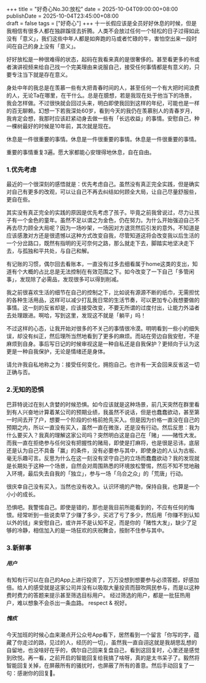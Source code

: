 +++
title       = "好奇心No.30:放松”
date        = 2025-10-04T09:00:00+08:00
publishDate = 2025-10-04T23:45:00+08:00  
draft       = false
tags = ["好奇心"]
+++
十一长假应该是全员好好休息的时候，但是我相信有很多人都在独辟蹊径去折腾。人类不会放过任何一个轻松的日子过得如此没有「意义」，我们这些中年人都是如奔跑的马或者忙碌的牛，害怕空出来一段时间在自己的身上没有「意义」。

好好放松是一种很难得的状态，起码在我看来真的是很奢侈的。甚至看更多的书或者演讲视频来给自己找一个完美理由来说服自己，接受任何事情都是有意义的，只要专注当下就是存在意义。

 <!--more--> 

身处中年的我总是在羡慕一些有大把青春时间的人，甚至任何一个有大把时间浪费的人，无论Ta在哪里，在干什么。总是在臆想，若是我现在处于他当下的场景，我会怎样做。不过很快就会回过头来，明白即使我回到这样的年纪，可能也是一样的百无聊赖。幻想一下若我深处60岁，看到今天的我仍在羡慕别人的青春岁月，我肯定会想，我那时应该赶紧动身去做一些有「长远收益」的事情。安慰自己，种一棵树最好的时候是10年前，其次就是现在。

休息是一件很重要的事情。休息是一件很重要的事情。休息是一件很重要的事情。

重要的事情重复3遍。愿大家都能心安理得地休息，自在自由。


### 1.优先考虑

最近的一个很深刻的感悟就是：优先考虑自己。虽然没有真正完全实践，但是确实对自己有更多的改观，可以让自己不再去纠结如何顾全大局，让自己尽量舒服些，更自在些。

其实没有真正完全的实践的原因是优先考虑了孩子。毕竟之前我曾说过，尽力让孩子有一个金色的童年。虽然不足以谓之为金色，仍在努力。为什么开始强迫自己不再去尽力顾全大局呢？因为一场吵架，一场因对方退货然后引发的意外。不知道是应该感激对方还是很遗憾以这种方式改变自我，尽管知道这将会改变我以后生活的一个分岔路口，既然有指明的无可奈何之路，那么就走下去，脚踏实地坚决走下去，与孤独和平共处，与自己和解。

有记账的习惯，偶尔回去看账本，一直没有过多去细看属于home这类的支出，知道有个大概的占比总是无法控制在有效范围之下。如今改变了一下自己「多管闲事」，发现除了必需品，发现很多可以得到削减。

我之前很喜欢生活的细节在自己的控制之下，比如说有源源不断的纸巾，无需担忧的各种生活用品，这样可以减少打乱我日常的生活节奏，可以更加专心我想要做的事情。这一刻的反省却是，应该接受改变，不要无所谓的过度付出，让能力外溢者去处理跟进。啊哈，写到这里，发现这不就是「躺平」吗！

不过这样的心态，让我开始对很多的不关己的事情很冷漠。明明看到一些小的细失误，却没有纠正，然后理所当然地看到了更多的麻烦。而站在旁边自我安慰，不是麻烦到自身。事后写日记的时候审视这是一种自私还是自我保护？更倾向于认为这更是一种自我保护，无论是情绪还是身体。

请允许我自私地称之为：接受任何变化，拥抱自己。也许有一天会回来反省这一切正确与否。


### 2.无知的恐惧

巴菲特说过在别人贪婪的时候恐惧。如今应该就是这种场景，前几天突然在群里看到有人兴奋地计算着某公司的预期业绩，我虽然不说话，但是也蠢蠢欲动，甚至第一时间去开了户，想要一个阶段的价格前抢先买入。但是因为价格一直没在自己的预期之内，所以一直没有买入，虽然一直在微涨，还是没有行动。然后反思：我为什么要买入？我真的理解这家公司吗？突然明白这是自己在「赌」——赌性大发。而我一直在拒绝参与任何没有把握性的赌局，即使是打麻将，也是很是忌讳，底层还是认为自己不具备「赢」的条件，没有必要参与其中，即使身边的人认为古板、毫无乐趣可言。反思为什么在这一刻没有坚守自己的立场而蠢蠢欲动？我的发现就是长期处于这种一个场景，自然会对周围熟悉的环境放松警惕，然后不知不觉地融入环境，最后失去自我的「独立」，参与一场「乌合之众」的「荒唐」行动。

很庆幸自己没有买入，当然也没有收入。认识环境的产物，保持自我，也算是一个小小的成长。

恐惧吧。我警惕自己。即使是错的，那也是我目前所能看到的，不应有任何的悔恨。经常听到一些说卖早了少赚了多少，买迟了亏了多少，然后用「你赚不到认知以外的钱」来安慰自己，或许并不是认知不足，而是你的「赌性大发」，缺少了足够的冷静，相信加入的是一场狂欢的庆祝舞会，按耐不住参与其中。


### 3.新鲜事


##### 用户
有知有行可以在自己的App上进行投资了，万万没想到想要参与必须答题，好感加倍。给人的感受就是这家公司并没有以吸取大量投资而鼓吹网民参与，而是以这种费时费力的答题来提示甚至筛选目标用户。
经过筛选的用户，都是一批狂热用户，难以想象不会杀出一条血路。
respect & 祝好。


##### 愧疚
今天加班的时候心血来潮点开公众号App看下，居然看到一个留言「你写的字，蕴藏了你走过的路，见过的人，经历的一切」，虽然我一直自诩这就是我胡思乱想的自留地，也没啥好在乎的，偶尔自己回来复盘自己，看到这回复时，心里还是感觉到欣悦。再一看，之前开启的智能回复给我搞了啥呀，真的是太书呆子了。毅然将智能回复关掉，在屏蔽所有的骚扰时，也屏蔽了所有的善意。然后手动回复了一句：感谢你的回复🌹。










